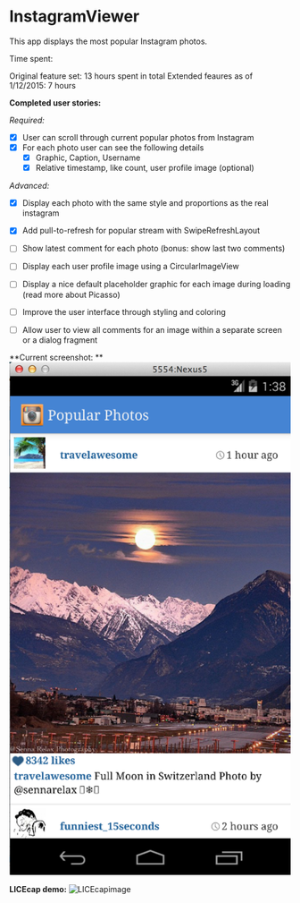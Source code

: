InstagramViewer
===============

This app displays the most popular Instagram photos.

Time spent:

Original feature set: 13 hours spent in total
Extended feaures as of 1/12/2015: 7 hours

**Completed user stories:**

*Required:*

 - [x] User can scroll through current popular photos from Instagram 
 - [x] For each photo user can see the following details
   - [x] Graphic, Caption, Username
   - [x] Relative timestamp, like count, user profile image (optional)

*Advanced:*

 - [x] Display each photo with the same style and proportions as the real instagram 
 - [x] Add pull-to-refresh for popular stream with SwipeRefreshLayout
 - [ ] Show latest comment for each photo (bonus: show last two comments)
 - [ ] Display each user profile image using a CircularImageView
 - [ ] Display a nice default placeholder graphic for each image during loading (read more about Picasso)
 - [ ] Improve the user interface through styling and coloring
 - [ ] Allow user to view all comments for an image within a separate screen or a dialog fragment


**Current screenshot: **
![Screenshot](https://github.com/martasmith/InstagramViewer/blob/master/instagram_screen.png)


**LICEcap demo:**
![LICEcapimage](https://github.com/martasmith/InstagramViewer/blob/master/codepath_week1_v1.gif)
